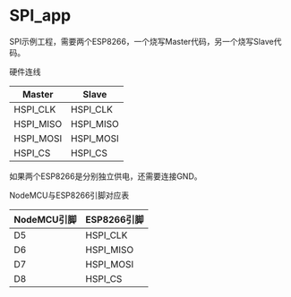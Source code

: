 # SPI_app

SPI示例工程，需要两个ESP8266，一个烧写Master代码，另一个烧写Slave代码。

硬件连线

Master | Slave
---|---
HSPI_CLK | HSPI_CLK
HSPI_MISO | HSPI_MISO
HSPI_MOSI | HSPI_MOSI
HSPI_CS | HSPI_CS

如果两个ESP8266是分别独立供电，还需要连接GND。

NodeMCU与ESP8266引脚对应表

NodeMCU引脚 | ESP8266引脚
---|---
D5 | HSPI_CLK
D6 | HSPI_MISO
D7 | HSPI_MOSI
D8 | HSPI_CS

